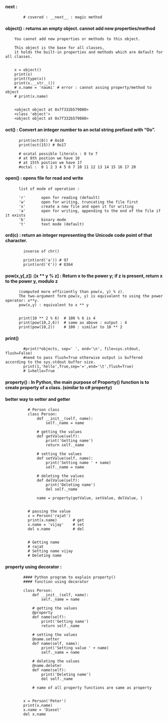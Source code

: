 #### next : 

            # covered : __next__ : magic method
            
            
#### object() : returns an empty object. cannot add new properties/method

        You cannot add new properties or methods to this object.

        This object is the base for all classes, 
        it holds the built-in properties and methods which are default for all classes.


        x = object()
        print(x)
        print(type(x))
        print(x.__str__())
        # x.name = 'naumi' # error : cannot assing property/method to object
        # print(x.name)


        <object object at 0x7f332b579080>
        <class 'object'>
        <object object at 0x7f332b579080>
        

#### oct() : Convert an integer number to an octal string prefixed with “0o”.

          print(oct(8)) # 0o10
          print(oct(15)) # 0o17

          # ocatal possible literals : 0 to 7
          # at 8th postion we have 10
          # at 15th postion we have 17
          #octal :  0 1 2 3 4 5 6 7 10 11 12 13 14 15 16 17 20
          
#### open() : opens file for read and write

          list of mode of operation : 
          
          'r'       open for reading (default)
          'w'       open for writing, truncating the file first
          'x'       create a new file and open it for writing
          'a'       open for writing, appending to the end of the file if it exists
          'b'       binary mode
          't'       text mode (default)
          
#### ord(c) : return an integer representing the Unicode code point of that character.           

            inverse of chr()
            
            print(ord('a')) # 97
            print(ord('€')) # 8364


#### pow(x,y[,z]) :[x ** y % z] :  Return x to the power y; if z is present, return x to the power y, modulo z 

          (computed more efficiently than pow(x, y) % z). 
          The two-argument form pow(x, y) is equivalent to using the power operator: x**y.
          pow(x,y) : equivalent to x ** y
          
          
          print(10 ** 2 % 6)  # 100 % 6 is 4
          print(pow(10,2,6))  # same as above : output : 4
          print(pow(10,2))    # 100 : similar to 10 ** 2
          

#### print()

            #print(*objects, sep=' ', end='\n', file=sys.stdout, flush=False)
            #need to pass flush=True otherwise output is buffered according to the sys.stdout buffer size.
            print(1,'hello',True,sep='=',end='\t',flush=True)
            # 1=hello=True	



#### property() : In Python, the main purpose of Property() function is to create property of a class. (similar to c# property)
#### better way to setter and getter
                        

              # Person class 
              class Person:
                  def __init__(self, name):
                      self._name = name

                  # getting the values
                  def getValue(self):
                      print('Getting name')
                      return self._name

                  # setting the values
                  def setValue(self, name):
                      print('Setting name ' + name)
                      self._name = name

                  # deleting the values
                  def delValue(self):
                      print('Deleting name')
                      del self._name

                  name = property(getValue, setValue, delValue, )


              # passing the value
              x = Person('rajat')
              print(x.name)       # get
              x.name = 'vijay'    # set
              del x.name          # del


              # Getting name
              # rajat
              # Setting name vijay
              # Deleting name


#### property using decorator : 

            #### Python program to explain property()
            #### function using decorator

            class Person:
                def __init__(self, name):
                    self._name = name

                # getting the values
                @property
                def name(self):
                    print('Getting name')
                    return self._name

                # setting the values
                @name.setter
                def name(self, name):
                    print('Setting value ' + name)
                    self._name = name

                # deleting the values
                @name.deleter
                def name(self):
                    print('Deleting name')
                    del self._name

                # name of all property functions are same as property


            x = Person('Peter')
            print(x.name)
            x.name = 'Diesel'
            del x.name
